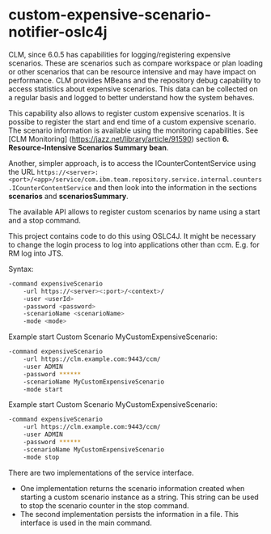 # custom-expensive-scenario-notifier-oslc4j
CLM, since 6.0.5 has capabilities for logging/registering expensive scenarios. These are scenarios such as compare workspace or plan loading or other scenarios that can be resource intensive and may have impact on performance. CLM provides MBeans and the repository debug capability to access statistics about expensive scenarios. This data can be collected on a regular basis and logged to better understand how the system behaves. 

This capability also allows to register custom expensive scenarios. It is possibe to register the start and end time of a custom expensive scenario. The scenario information is available using the monitoring capabilities. See [CLM Monitoring] (https://jazz.net/library/article/91590) section **6. Resource-Intensive Scenarios Summary bean**. 

Another, simpler approach, is to access the ICounterContentService using the URL `https://<server>:<port>/<app>/service/com.ibm.team.repository.service.internal.counters.ICounterContentService` and then look into the information in the sections **scenarios** and **scenariosSummary**.  

The available API allows to register custom scenarios by name using a start and a stop command.

This project contains code to do this using OSLC4J. It might be necessary to change the login process to log into applications other than ccm. E.g. for RM log into JTS.


Syntax:
```bash
-command expensiveScenario 
	-url https://<server><:port>/<context>/ 
	-user <userId> 
	-password <password> 
	-scenarioName <scenarioName> 
	-mode <mode>
```

Example start Custom Scenario MyCustomExpensiveScenario:
```bash
-command expensiveScenario 
	-url https://clm.example.com:9443/ccm/ 
	-user ADMIN 
	-password ****** 
	-scenarioName MyCustomExpensiveScenario 
	-mode start
```

Example start Custom Scenario MyCustomExpensiveScenario:
```bash
-command expensiveScenario 
	-url https://clm.example.com:9443/ccm/ 
	-user ADMIN 
	-password ****** 
	-scenarioName MyCustomExpensiveScenario 
	-mode stop
```

There are two implementations of the service interface. 

* One implementation returns the scenario information created when starting a custom scenario instance as a string. This string can be used to stop the scenario counter in the stop command.
* The second implementation persists the information in a file. This interface is used in the main command.  
